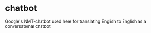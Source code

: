 # chatbot
 
Google's NMT-chatbot used here for translating English to English as a conversational chatbot
